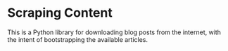 # Scraping Content

This is a Python library for downloading blog posts from the internet, with the intent of bootstrapping the available articles.
